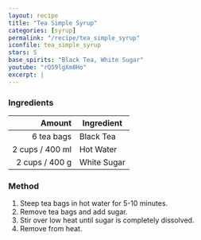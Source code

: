 ```yaml
---
layout: recipe
title: "Tea Simple Syrup"
categories: [syrup]
permalink: "/recipe/tea_simple_syrup"
iconfile: tea_simple_syrup
stars: 5
base_spirits: "Black Tea, White Sugar"
youtube: "rQ59lgXm8Ho"
excerpt: |
---
```


### Ingredients

|          Amount | Ingredient  |
| --------------: | ----------- |
|      6 tea bags | Black Tea   |
| 2 cups / 400 ml | Hot Water   |
|  2 cups / 400 g | White Sugar |

### Method

1. Steep tea bags in hot water for 5-10 minutes.
2. Remove tea bags and add sugar.
3. Stir over low heat until sugar is completely dissolved.
4. Remove from heat.
